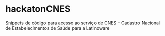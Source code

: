 # hackatonCNES
Snippets de código para acesso ao serviço de CNES - Cadastro Nacional de Estabelecimentos de Saúde para a Latinoware
